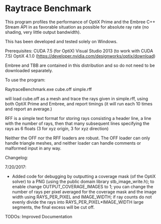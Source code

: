 # Raytrace Benchmark

This program profiles the performance of OptiX Prime and the Embree C++ Stream API in as favorable situation as possible for absolute ray rate (no shading, very little output bandwidth).

This has been developed and tested solely on Windows.

Prerequisites:
CUDA 7.5 (for OptiX)
Visual Studio 2013 (to work with CUDA 7.5)
OptiX 4.1.0 (https://developer.nvidia.com/designworks/optix/download)

Embree and TBB are contained in this distribution and so do not need to be downloaded separately.

To use the program:

RaytraceBenchmark.exe cube.off simple.rff

will load cube.off as a mesh and trace the rays given in simple.rff, using both OptiX Prime and Embree, and report timings (it will run each 10 times and report an average.)

RFF is a simple text format for storing rays consisting a header line, a line with the number of rays, then that many subsequent lines specifying the rays as 6 floats (3 for xyz origin, 3 for xyz direction)

Neither the OFF nor the RFF loaders are robust. The OFF loader can only handle triangle meshes, and neither loader can handle comments or malformed input in any way.

Changelog:

7/20/2017:
- Added code for debugging by outputting a coverage mask (of the OptiX solver) to a PNG (using the public domain library stb_image_write.h); to enable change OUTPUT_COVERAGE_IMAGES to 1; you can change the number of rays per pixel averaged for the coverage mask and the image width using RAYS_PER_PIXEL and IMAGE_WIDTH; if ray counts do not evenly divide the rays into RAYS_PER_PIXEL*IMAGE_WIDTH large segments, the final excess will be cut off.


TODOs:
Improved Documentation